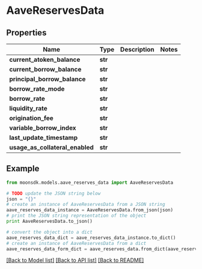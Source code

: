 # AaveReservesData


## Properties

Name | Type | Description | Notes
------------ | ------------- | ------------- | -------------
**current_atoken_balance** | **str** |  | 
**current_borrow_balance** | **str** |  | 
**principal_borrow_balance** | **str** |  | 
**borrow_rate_mode** | **str** |  | 
**borrow_rate** | **str** |  | 
**liquidity_rate** | **str** |  | 
**origination_fee** | **str** |  | 
**variable_borrow_index** | **str** |  | 
**last_update_timestamp** | **str** |  | 
**usage_as_collateral_enabled** | **str** |  | 

## Example

```python
from moonsdk.models.aave_reserves_data import AaveReservesData

# TODO update the JSON string below
json = "{}"
# create an instance of AaveReservesData from a JSON string
aave_reserves_data_instance = AaveReservesData.from_json(json)
# print the JSON string representation of the object
print AaveReservesData.to_json()

# convert the object into a dict
aave_reserves_data_dict = aave_reserves_data_instance.to_dict()
# create an instance of AaveReservesData from a dict
aave_reserves_data_form_dict = aave_reserves_data.from_dict(aave_reserves_data_dict)
```
[[Back to Model list]](../README.md#documentation-for-models) [[Back to API list]](../README.md#documentation-for-api-endpoints) [[Back to README]](../README.md)


